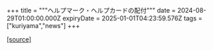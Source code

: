 +++
title = """ヘルプマーク・ヘルプカードの配付"""
date = 2024-08-29T01:00:00.000Z
expiryDate = 2025-01-01T04:23:59.576Z
tags = ["kuriyama","news"]
+++


[[source]](https://www.town.kuriyama.hokkaido.jp/soshiki/39/27696.html)
